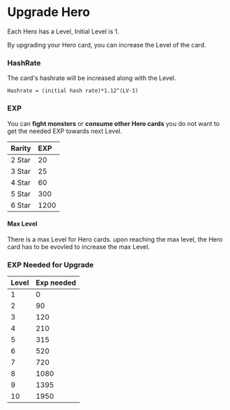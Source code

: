 # Upgrade Hero

Each Hero has a Level, Initial Level is 1. 

By upgrading your Hero card, you can increase the Level of the card.

### HashRate

The card's hashrate will be increased along with the Level.

```text
Hashrate = (initial hash rate)*1.12^(LV-1)
```

### EXP

You can **fight monsters** or **consume other Hero cards** you do not want to get the needed EXP towards next Level.

| Rarity | EXP |
| :--- | :--- |
| 2 Star | 20 |
| 3 Star | 25 |
| 4 Star | 60 |
| 5 Star | 300 |
| 6 Star | 1200 |

#### Max Level

There is a max Level for Hero cards. upon reaching the max level, the Hero card has to be evovled to increase the max Level.

### EXP Needed for Upgrade

| Level | Exp needed |
| :--- | :--- |
| 1 | 0 |
| 2 | 90 |
| 3 | 120 |
| 4 | 210 |
| 5 | 315 |
| 6 | 520 |
| 7 | 720 |
| 8 | 1080 |
| 9 | 1395 |
| 10 | 1950 |



